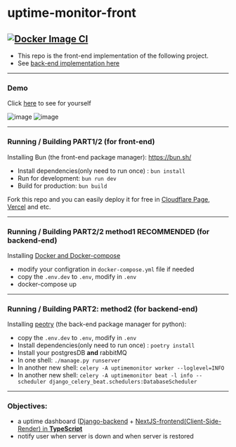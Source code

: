 # uptime-monitor-front
[![Docker Image CI](https://github.com/AnsonDev42/uptime-monitor/actions/workflows/docker-image.yml/badge.svg)](https://github.com/AnsonDev42/uptime-monitor/actions/workflows/docker-image.yml)
---
- This repo is the front-end implementation of the following project. 
- See [back-end implementation here](https://uptime-monitor-front.pages.dev)
---

###  Demo
Click [here](https://uptime-monitor-front.pages.dev) to see for yourself

![image](https://github.com/AnsonDev42/uptime-monitor-front/assets/58594437/9a119264-49b8-4f08-9810-6198456b27ad)
![image](https://github.com/AnsonDev42/uptime-monitor-front/assets/58594437/308529f3-e8f4-4f96-85e6-f845e572c603)



---

### Running / Building PART1/2 (for front-end)
Installing Bun (the front-end package manager): https://bun.sh/
- Install dependencies(only need to run once) : `bun install`
- Run for development: `bun run dev`
- Build for production: `bun build`

Fork this repo and you can easily deploy it for free in [Cloudflare Page](https://pages.cloudflare.com/), [Vercel](https://vercel.com/) and etc.

---

### Running / Building PART2/2 method1 **RECOMMENDED** (for backend-end)

Installing [Docker and Docker-compose](https://docs.docker.com/compose/install/)
- modify your configration in `docker-compose.yml` file if needed
- copy the `.env.dev` to `.env`, modify in `.env`
- docker-compose up

---

### Running / Building PART2: method2 (for backend-end)
Installing [peotry](https://python-poetry.org/) (the back-end package manager for python):
- copy the `.env.dev` to `.env`, modify in `.env`
- Install dependencies(only need to run once) : `poetry install`
- Install your postgresDB **and** rabbitMQ
- In one shell: `./manage.py runserver`
- In another new shell: `celery -A uptimemonitor worker --loglevel=INFO`
- In another new shell: `celery -A uptimemonitor beat -l info --scheduler django_celery_beat.schedulers:DatabaseScheduler`
  



---

### Objectives:
- a uptime dashboard ([Django-backend](https://github.com/AnsonDev42/uptime-monitor) + [NextJS-frontend(Client-Side-Render) in **TypeScript**](https://github.com/AnsonDev42/uptime-monitor-front)
- notify user when server is down and when server is restored
